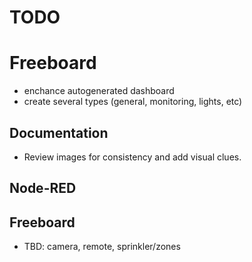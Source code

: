# TODO
# Freeboard 
 * enchance autogenerated dashboard
 * create several types (general, monitoring, lights, etc)

## Documentation

* Review images for consistency and add visual clues.
    
## Node-RED
    
## Freeboard

* TBD: camera, remote, sprinkler/zones
